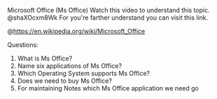 Microsoft Office (Ms Office)
Watch this video to understand this topic.
@shaXOcxm8Wk 
For you're farther understand you can visit this link.



@https://en.wikipedia.org/wiki/Microsoft_Office


Questions:
1.  What is Ms Office?
2.  Name six applications of Ms Office?
3.  Which Operating System supports Ms Office?
4.  Does we need to buy Ms Office?
5.  For maintaining Notes which Ms Office application we need go
